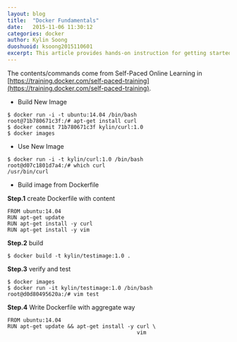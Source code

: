 ```yaml
---
layout: blog
title:  "Docker Fundamentals"
date:   2015-11-06 11:30:12
categories: docker
author: Kylin Soong
duoshuoid: ksoong2015110601
excerpt: This article provides hands-on instruction for getting started using Docker. This includes how to create Dockerfiles, build, manage and distribute Docker images and configure Containers.
---
```


The contents/commands come from Self-Paced Online Learning in [https://training.docker.com/self-paced-training](https://training.docker.com/self-paced-training).

* Build New Image

~~~
$ docker run -i -t ubuntu:14.04 /bin/bash
root@71b780671c3f:/# apt-get install curl
$ docker commit 71b780671c3f kylin/curl:1.0
$ docker images
~~~

* Use New Image

~~~
$ docker run -i -t kylin/curl:1.0 /bin/bash
root@d07c1801d7a4:/# which curl
/usr/bin/curl
~~~

* Build image from Dockerfile

**Step.1** create Dockerfile with content

~~~
FROM ubuntu:14.04
RUN apt-get update
RUN apt-get install -y curl
RUN apt-get install -y vim
~~~

**Step.2** build

~~~
$ docker build -t kylin/testimage:1.0 .
~~~

**Step.3** verify and test

~~~
$ docker images
$ docker run -it kylin/testimage:1.0 /bin/bash
root@d0d80495620a:/# vim test
~~~

**Step.4** Write Dockerfile with aggregate way

~~~
FROM ubuntu:14.04
RUN apt-get update && apt-get install -y curl \
                                         vim
~~~


